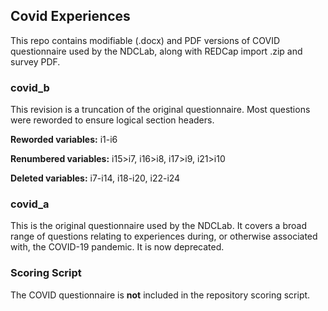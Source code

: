## Covid Experiences

This repo contains modifiable (.docx) and PDF versions of COVID questionnaire used by the NDCLab, along with REDCap import .zip and survey PDF.

### covid_b
This revision is a truncation of the original questionnaire.  Most questions were reworded to ensure logical section headers.

**Reworded variables:** i1-i6

**Renumbered variables:** i15>i7, i16>i8, i17>i9, i21>i10

**Deleted variables:** i7-i14, i18-i20, i22-i24


### covid_a
This is the original questionnaire used by the NDCLab.  It covers a broad range of questions relating to experiences during, or otherwise associated with, the COVID-19 pandemic.  It is now deprecated.


### Scoring Script
The COVID questionnaire is **not** included in the repository scoring script.